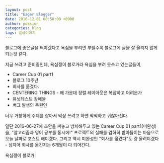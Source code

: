 ```yaml
---
layout: post
title: "Eager Blogger"
date: 2016-12-01 00:58:00 +0900
author: poksion
categories: blog
tags: 일상이야기
---
```


블로그에 좋은글을 써야겠다고 욕심을 부리면 부릴수록 블로그에 글을 잘 올리지 않게 되는것 같다.

지금 쓰려고 준비중인데, 욕심쟁이 블로거라 욕심을 부려 못쓰고 있는글들이,

 * Career Cup 01 part1
 * 블로그 10주년
 * 회사를 옮겼다.
 * CENTERING THINGS - 왜 가운데 정렬 레이아웃은 복잡하고 어려운가
 * 유닛테스트 장애물
 * 버그 발생의 주원인

너무 거창하게 주제를 잡아서 막상 쓰려고 하면 막막하고 귀찮아진다.

일단 2016-06-27에 초안을 써놓고 방치해두고 있는 Career Cup 01 part1(미완성)을, "알고리즘과 영어 공부를 동시에!" 프로젝트의 실패를 겸허히 받아들이는 마음으로 오늘 날짜로 포스트 해야겠다. 그리고 역시 미완성인 "회사를 옮겼다"도 걍 올려야겠다 - 심지어 회사를 옮긴지는 6개월이 다 되어간다.

욕심쟁이 블로거!

